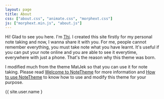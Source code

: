 ```yaml
---
layout: page
title: About
css: ["about.css", "animate.css", "morphext.css"]
js: ["morphext.min.js", "about.js"]
---
```


Hi! Glad to see you here. I'm [Thi](https://dinhanhthi.com). I created this site firstly for my personal note taking and now, I wanna share it with you. For me, people cannot remember everything, you must take note what you have learnt. It's useful if you can put your note online and you are able to see it everytime, everywhere with just a phone. That's the reason why this theme was born. 

I modified much from the theme MatJek so that you can use it for note taking. Please read [Welcome to NoteTheme](/welcome-to-notetheme) for more information and [How to use NoteTheme](/how-to-use-notetheme) to know how to use and modify this theme for your purpose.

<div class="thi-signature">
    {{ site.user.name }
</div>
